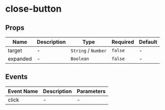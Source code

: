 # close-button

## Props

<!-- @vuese:close-button:props:start -->
|Name|Description|Type|Required|Default|
|---|---|---|---|---|
|target|-|`String` /  `Number`|`false`|-|
|expanded|-|`Boolean`|`false`|-|

<!-- @vuese:close-button:props:end -->


## Events

<!-- @vuese:close-button:events:start -->
|Event Name|Description|Parameters|
|---|---|---|
|click|-|-|

<!-- @vuese:close-button:events:end -->


